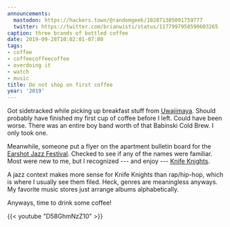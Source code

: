 ```yaml
---
announcements:
  mastodon: https://hackers.town/@randomgeek/102871305091759777
  twitter: https://twitter.com/brianwisti/status/1177997950590603265
caption: three brands of bottled coffee
date: 2019-09-28T10:02:01-07:00
tags:
- coffee
- coffeecoffeecoffee
- overdoing it
- watch
- music
title: Do not shop on first coffee
year: '2019'
---
```


Got sidetracked while picking up breakfast stuff from [Uwajimaya][]. Should probably have finished my first
cup of coffee before I left. Could have been worse. There was an entire boy band worth of that Babinski Cold
Brew. I only took one.

[Uwajimaya]: https://www.uwajimaya.com/

Meanwhile, someone put a flyer on the apartment bulletin board for the [Earshot Jazz Festival][]. Checked to
see if any of the names were familiar. Most were new to me, but I recognized  --- and enjoy --- [Knife Knights][].

A jazz context makes more sense for Knife Knights than rap/hip-hop, which is where I usually see them filed.
Heck, genres are meaningless anyways. My favorite music stores just arrange albums alphabetically.

[Earshot Jazz Festival]: https://www.earshot.org/2019-earshot-jazz-festival/
[Knife Knights]: https://knifeknights.bandcamp.com/

Anyways, time to drink some coffee!

{{< youtube "D58GhmNzZ10" >}}
